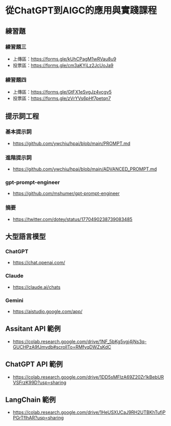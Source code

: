 # 從ChatGPT到AIGC的應用與實踐課程 

## 練習題 

### 練習題三
- 上傳區：https://forms.gle/kUhCPagM1wRVau8u9
- 投票區：https://forms.gle/cm3aKYjLz2JcUoJa9

### 練習題四
- 上傳區：https://forms.gle/GtFX1eSvgJz4vcgv5
- 投票區：https://forms.gle/zVrYVs6pHf7petqn7

## 提示詞工程

### 基本提示詞
- https://github.com/ywchiu/hpai/blob/main/PROMPT.md

### 進階提示詞
- https://github.com/ywchiu/hpai/blob/main/ADVANCED_PROMPT.md

### gpt-prompt-engineer
- https://github.com/mshumer/gpt-prompt-engineer

### 摘要
- https://twitter.com/dotey/status/1770490238739083485

## 大型語言模型

### ChatGPT
- https://chat.openai.com/

### Claude
- https://claude.ai/chats

### Gemini
- https://aistudio.google.com/app/ 

## Assitant API 範例
- https://colab.research.google.com/drive/1NF_5bKg5vgj4jNs3q-GUCHPzA9fJmvdb#scrollTo=RMfyqDWZsKdC

## ChatGPT API 範例
- https://colab.research.google.com/drive/1DD5sMFIzA69Z20Zr1kBebURVSFrzK99D?usp=sharing

## LangChain 範例
- https://colab.research.google.com/drive/1HeUSXUCaJ9RH2UTBKhTufjPPGrTflhAR?usp=sharing

  


